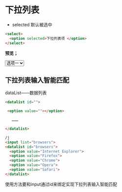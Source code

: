 # 下拉列表

- selected 默认被选中

```html
<select>
  <option selected>下拉列表项 </option>
</select>
```



**预览；**

<select>
  <option selected>选项一 </option>
  <option>选项二</option>
</select>

## 下拉列表输入智能匹配

dataList——数据列表

```html
<datalist id="">

 <option value=""></option>

   ………

</datalist>

/j
<input list="browsers">
<datalist id="browsers">
  <option value="Internet Explorer">
  <option value="Firefox">
  <option value="Chrome">
  <option value="Opera">
  <option value="Safari">
</datalist>
```

使用方法要和input通过id来绑定实现下拉列表输入智能匹配
